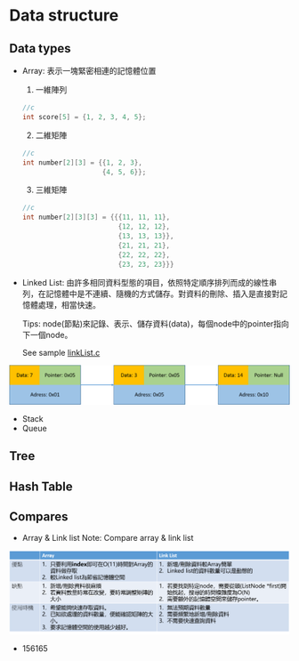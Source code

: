 # Data structure
## Data types
- Array: 表示一塊緊密相連的記憶體位置<p>
  1. 一維陣列<p>
  ```c
  //c
  int score[5] = {1, 2, 3, 4, 5};
  ```
  2. 二維矩陣<p>
  ```c
  //c
  int number[2][3] = {{1, 2, 3}, 
                      {4, 5, 6}};
  ```
  3. 三維矩陣<p>
  ```c
  //c
  int number[2][3][3] = {{{11, 11, 11}, 
                          {12, 12, 12},
                          {13, 13, 13}},
                          {21, 21, 21}, 
                          {22, 22, 22},
                          {23, 23, 23}}}
  ```
- Linked List: 由許多相同資料型態的項目，依照特定順序排列而成的線性串列，在記憶體中是不連續、隨機的方式儲存。對資料的刪除、插入是直接對記憶體處理，相當快速。<p>
Tips: node(節點)來記錄、表示、儲存資料(data)，每個node中的pointer指向下一個node。<p>
See sample [linkList.c](linkList.c)<p>
<img src="./linkedList.png" width="700px" />

- Stack
- Queue

## Tree
## Hash Table
## Compares
- Array & Link list
Note: Compare array & link list<p>
<img src="./compare01.png" width="700px" />


- 156165 